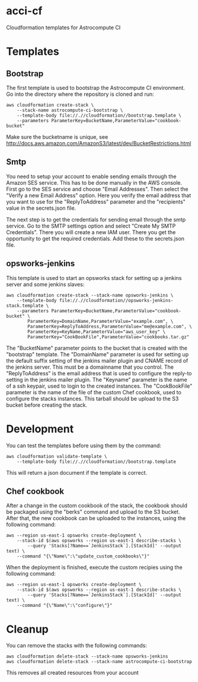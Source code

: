 # acci-cf
Cloudformation templates for Astrocompute CI

# Templates

## Bootstrap

The first template is used to bootstrap the Astrocompute CI environment. Go into the directory where the repository is cloned and run:

    aws cloudformation create-stack \
		--stack-name astrocompute-ci-bootstrap \
		--template-body file://.//cloudformation//bootstrap.template \
		--parameters ParameterKey=BucketName,ParameterValue="cookbook-bucket"

Make sure the bucketname is unique, see http://docs.aws.amazon.com/AmazonS3/latest/dev/BucketRestrictions.html

## Smtp

You need to setup your account to enable sending emails through the Amazon SES service. This has to be done manually in the AWS console. First go to the SES service and choose "Email Addresses". Then select the "Verify a new Email Address" option. Here you verify the email address that you want to use for the "ReplyToAddress" parameter and the "recipients" value in the secrets.json file.

The next step is to get the credentials for sending email through the smtp service. Go to the SMTP settings option and select "Create My SMTP Credentials". There you will create a new IAM user. There you get the opportunity to get the required credentials. Add these to the secrets.json file.

## opsworks-jenkins

This template is used to start an opsworks stack for setting up a jenkins server and some jenkins slaves:

    aws cloudformation create-stack --stack-name opsworks-jenkins \
		--template-body file://.//cloudformation//opsworks-jenkins-stack.template \
		--parameters ParameterKey=BucketName,ParameterValue="cookbook-bucket" \
		    ParameterKey=DomainName,ParameterValue="example.com", \
		    ParameterKey=ReplyToAddress,ParameterValue="me@example.com", \
			ParameterKey=KeyName,ParameterValue="aws_user_key" \
			ParameterKey="CookBookFile",ParameterValue="cookbooks.tar.gz"

The "BucketName" parameter points to the bucket that is created with the "bootstrap" template. The "DomainName" parameter is used for setting up the default suffix setting of the jenkins mailer plugin and CNAME record of the jenkins server. This must be a domainname that you control. The "ReplyToAddress" is the email address that is used to configure the reply-to setting in the jenkins mailer plugin. The "Keyname" parameter is the name of a ssh keypair, used to login to the created instances. The "CookBookFile" parameter is the name of the file of the custom Chef cookbook, used to configure the stacks instances. This tarball should be upload to the S3 bucket before creating the stack.

# Development

You can test the templates before using them by the command:

	aws cloudformation validate-template \
		--template-body file://.//cloudformation//bootstrap.template

This will return a json document if the template is correct.

## Chef cookbook

After a change in the custom cookbook of the stack, the cookbook should be packaged using the "berks" command and upload to the S3 bucket. After that, the new cookbook can be uploaded to the instances, using the following command:

	aws --region us-east-1 opsworks create-deployment \
	    --stack-id $(aws opsworks --region us-east-1 describe-stacks \
	        --query 'Stacks[?Name==`JenkinsStack`].[StackId]' --output text) \
	    --command "{\"Name\":\"update_custom_cookbooks\"}"

When the deployment is finished, execute the custom recipies using the following command:

	aws --region us-east-1 opsworks create-deployment \
		--stack-id $(aws opsworks --region us-east-1 describe-stacks \
			--query 'Stacks[?Name==`JenkinsStack`].[StackId]' --output text) \
		--command "{\"Name\":\"configure\"}"

# Cleanup

You can remove the stacks with the following commands:

	aws cloudformation delete-stack --stack-name opsworks-jenkins
	aws cloudformation delete-stack --stack-name astrocompute-ci-bootstrap

This removes all created resources from your account
